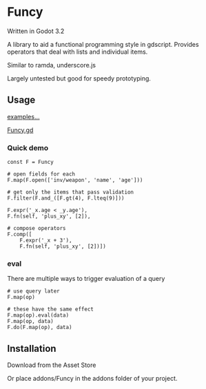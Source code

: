 # Funcy

Written in Godot 3.2

A library to aid a functional programming style in gdscript. 
Provides operators that deal with lists and individual items.

Similar to ramda, underscore.js

Largely untested but good for speedy prototyping.

## Usage

[examples...](../main/examples)

[Funcy.gd](../main/addons/funcy/Funcy.gd)

### Quick demo
```gdScript
const F = Funcy

# open fields for each
F.map(F.open(['inv/weapon', 'name', 'age']))

# get only the items that pass validation
F.filter(F.and_([F.gt(4), F.lteq(9)]))

F.expr('_x.age < _y.age'), 
F.fn(self, 'plus_xy', [2]), 

# compose operators
F.comp([
    F.expr('_x + 3'),
    F.fn(self, 'plus_xy', [2])])
```

### eval
There are multiple ways to trigger evaluation of a query

```gdScript
# use query later
F.map(op)

# these have the same effect
F.map(op).eval(data)
F.map(op, data)
F.do(F.map(op), data)
```

## Installation

Download from the Asset Store

Or place addons/Funcy in the addons folder of your project.
